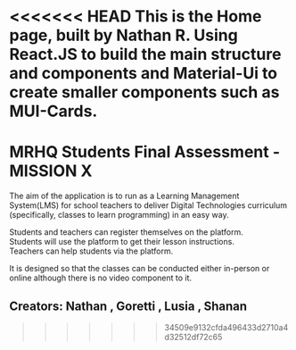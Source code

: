 <<<<<<< HEAD
This is the Home page, built by Nathan R. Using React.JS to build the main structure and components and Material-Ui to create smaller components such as MUI-Cards.
=======
# MRHQ Students Final Assessment - MISSION X

The aim of the application is to run as a Learning Management System(LMS) for school teachers to deliver Digital Technologies curriculum (specifically, classes to learn programming) in an easy way.  

Students and teachers can register themselves on the platform.  
Students will use the platform to get their lesson instructions.  
Teachers can help students via the platform.  

It is designed so that the classes can be conducted either in-person or online although there is no video component to it.

## Creators:    Nathan ,  Goretti ,  Lusia , Shanan
>>>>>>> 34509e9132cfda496433d2710a4d32512df72c65

